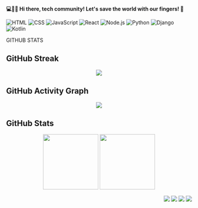 **💻🚀🔧 Hi there, tech community! Let's save the world with our fingers! 👋**

![HTML](https://img.shields.io/badge/HTML-E34F26?style=flat-square&logo=html5&logoColor=white&labelColor=black)
![CSS](https://img.shields.io/badge/CSS-1572B6?style=flat-square&logo=css3&logoColor=white&labelColor=black)
![JavaScript](https://img.shields.io/badge/JavaScript-F7DF1E?style=flat-square&logo=javascript&logoColor=black)
![React](https://img.shields.io/badge/React-61DAFB?style=flat-square&logo=react&logoColor=black)
![Node.js](https://img.shields.io/badge/Node.js-339933?style=flat-square&logo=node.js&logoColor=white)
![Python](https://img.shields.io/badge/Python-3776AB?style=flat-square&logo=python&logoColor=white)
![Django](https://img.shields.io/badge/Django-092E20?style=flat-square&logo=django&logoColor=white)
![Kotlin](https://img.shields.io/badge/Kotlin-7F52FF?style=flat-square&logo=kotlin&logoColor=white)





GITHUB STATS

##  GitHub Streak  

<p align="center">
  <img src="https://streak-stats.demolab.com?user=damiancodes&theme=default&border_radius=15&date_format=M%20j%5B%2C%20Y%5D" />
</p>

##  GitHub Activity Graph  

<p align="center">
  <img src="https://github-readme-activity-graph.vercel.app/graph?username=damiancodes&bg_color=ffffff&color=000000&line=007acc&point=ff5733&area=true&hide_border=true" />
</p>


## GitHub Stats  

<p align="center">
  <img src="https://github-readme-stats.vercel.app/api?username=damiancodes&show_icons=true&theme=light" height="150" />
  <img src="https://github-readme-stats.vercel.app/api/top-langs/?username=damiancodes&layout=compact&theme=light" height="150" />
</p>

<p align="right">
  <img src="https://img.shields.io/badge/Kotlin-0095D5?style=for-the-badge&logo=kotlin&logoColor=white" />
  <img src="https://img.shields.io/badge/Python-3776AB?style=for-the-badge&logo=python&logoColor=white" />
  <img src="https://img.shields.io/badge/JavaScript-F7DF1E?style=for-the-badge&logo=javascript&logoColor=black" />
  <img src="https://img.shields.io/badge/React-61DAFB?style=for-the-badge&logo=react&logoColor=black" />
</p>










